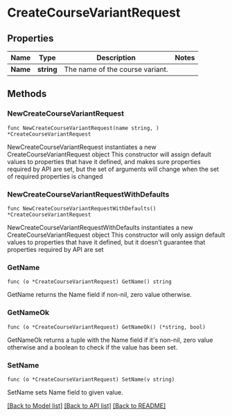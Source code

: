 # CreateCourseVariantRequest

## Properties

Name | Type | Description | Notes
------------ | ------------- | ------------- | -------------
**Name** | **string** | The name of the course variant. | 

## Methods

### NewCreateCourseVariantRequest

`func NewCreateCourseVariantRequest(name string, ) *CreateCourseVariantRequest`

NewCreateCourseVariantRequest instantiates a new CreateCourseVariantRequest object
This constructor will assign default values to properties that have it defined,
and makes sure properties required by API are set, but the set of arguments
will change when the set of required properties is changed

### NewCreateCourseVariantRequestWithDefaults

`func NewCreateCourseVariantRequestWithDefaults() *CreateCourseVariantRequest`

NewCreateCourseVariantRequestWithDefaults instantiates a new CreateCourseVariantRequest object
This constructor will only assign default values to properties that have it defined,
but it doesn't guarantee that properties required by API are set

### GetName

`func (o *CreateCourseVariantRequest) GetName() string`

GetName returns the Name field if non-nil, zero value otherwise.

### GetNameOk

`func (o *CreateCourseVariantRequest) GetNameOk() (*string, bool)`

GetNameOk returns a tuple with the Name field if it's non-nil, zero value otherwise
and a boolean to check if the value has been set.

### SetName

`func (o *CreateCourseVariantRequest) SetName(v string)`

SetName sets Name field to given value.



[[Back to Model list]](../README.md#documentation-for-models) [[Back to API list]](../README.md#documentation-for-api-endpoints) [[Back to README]](../README.md)


